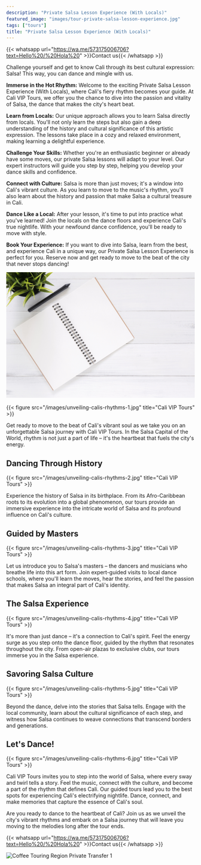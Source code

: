 ```yaml
---
description: "Private Salsa Lesson Experience (With Locals)"
featured_image: "images/tour-private-salsa-lesson-experience.jpg"
tags: ["tours"]
title: "Private Salsa Lesson Experience (With Locals)"
---
```


{{< whatsapp url="https://wa.me/573175006706?text=Hello%20/%20Hola%20" >}}Contact us{{< /whatsapp >}}

Challenge yourself and get to know Cali through its best cultural expression: Salsa! This way, you can dance and mingle with us.

**Immerse in the Hot Rhythm:** Welcome to the exciting Private Salsa Lesson Experience (With Locals), where Cali's fiery rhythm becomes your guide. At Cali VIP Tours, we offer you the chance to dive into the passion and vitality of Salsa, the dance that makes the city's heart beat.

**Learn from Locals:** Our unique approach allows you to learn Salsa directly from locals. You'll not only learn the steps but also gain a deep understanding of the history and cultural significance of this artistic expression. The lessons take place in a cozy and relaxed environment, making learning a delightful experience.

**Challenge Your Skills:** Whether you're an enthusiastic beginner or already have some moves, our private Salsa lessons will adapt to your level. Our expert instructors will guide you step by step, helping you develop your dance skills and confidence.

**Connect with Culture:** Salsa is more than just moves; it's a window into Cali's vibrant culture. As you learn to move to the music's rhythm, you'll also learn about the history and passion that make Salsa a cultural treasure in Cali.

**Dance Like a Local:** After your lesson, it's time to put into practice what you've learned! Join the locals on the dance floors and experience Cali's true nightlife. With your newfound dance confidence, you'll be ready to move with style.

**Book Your Experience:** If you want to dive into Salsa, learn from the best, and experience Cali in a unique way, our Private Salsa Lesson Experience is perfect for you. Reserve now and get ready to move to the beat of the city that never stops dancing!

![Private Salsa Lesson Experience (With Locals) 1](/images/private-salsa-lesson-experience.jpg)

{{< figure src="/images/unveiling-calis-rhythms-1.jpg" title="Cali VIP Tours" >}}

Get ready to move to the beat of Cali's vibrant soul as we take you on an unforgettable Salsa journey with Cali VIP Tours. In the Salsa Capital of the World, rhythm is not just a part of life – it's the heartbeat that fuels the city's energy.

## Dancing Through History

{{< figure src="/images/unveiling-calis-rhythms-2.jpg" title="Cali VIP Tours" >}}

Experience the history of Salsa in its birthplace. From its Afro-Caribbean roots to its evolution into a global phenomenon, our tours provide an immersive experience into the intricate world of Salsa and its profound influence on Cali's culture.

## Guided by Masters

{{< figure src="/images/unveiling-calis-rhythms-3.jpg" title="Cali VIP Tours" >}}

Let us introduce you to Salsa's masters – the dancers and musicians who breathe life into this art form. Join expert-guided visits to local dance schools, where you'll learn the moves, hear the stories, and feel the passion that makes Salsa an integral part of Cali's identity.

## The Salsa Experience

{{< figure src="/images/unveiling-calis-rhythms-4.jpg" title="Cali VIP Tours" >}}

It's more than just dance – it's a connection to Cali's spirit. Feel the energy surge as you step onto the dance floor, guided by the rhythm that resonates throughout the city. From open-air plazas to exclusive clubs, our tours immerse you in the Salsa experience.

## Savoring Salsa Culture

{{< figure src="/images/unveiling-calis-rhythms-5.jpg" title="Cali VIP Tours" >}}

Beyond the dance, delve into the stories that Salsa tells. Engage with the local community, learn about the cultural significance of each step, and witness how Salsa continues to weave connections that transcend borders and generations.

## Let's Dance!

{{< figure src="/images/unveiling-calis-rhythms-6.jpg" title="Cali VIP Tours" >}}

Cali VIP Tours invites you to step into the world of Salsa, where every sway and twirl tells a story. Feel the music, connect with the culture, and become a part of the rhythm that defines Cali. Our guided tours lead you to the best spots for experiencing Cali's electrifying nightlife. Dance, connect, and make memories that capture the essence of Cali's soul.

Are you ready to dance to the heartbeat of Cali? Join us as we unveil the city's vibrant rhythms and embark on a Salsa journey that will leave you moving to the melodies long after the tour ends.

{{< whatsapp url="https://wa.me/573175006706?text=Hello%20/%20Hola%20" >}}Contact us{{< /whatsapp >}}

![Coffee Touring Region Private Transfer 1](/tour-private-salsa-lesson-experience.jpg)